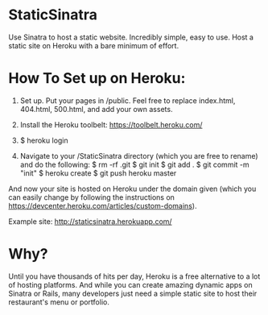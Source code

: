 StaticSinatra
=============

Use Sinatra to host a static website. Incredibly simple, easy to use. Host a static site on Heroku with a bare minimum of effort.

How To Set up on Heroku:
=============

1. Set up. Put your pages in /public. Feel free to replace index.html, 404.html, 500.html, and add your own assets.

2. Install the Heroku toolbelt: https://toolbelt.heroku.com/

3. $ heroku login

4. Navigate to your /StaticSinatra directory (which you are free to rename) and do the following:
$ rm -rf .git
$ git init
$ git add .
$ git commit -m "init"
$ heroku create
$ git push heroku master

And now your site is hosted on Heroku under the domain given (which you can easily change by following the instructions on https://devcenter.heroku.com/articles/custom-domains).


Example site:
http://staticsinatra.herokuapp.com/

Why?
=============
Until you have thousands of hits per day, Heroku is a free alternative to a lot of hosting platforms. And while you can create amazing dynamic apps on Sinatra or Rails, many developers just need a simple static site to host their restaurant's menu or portfolio.